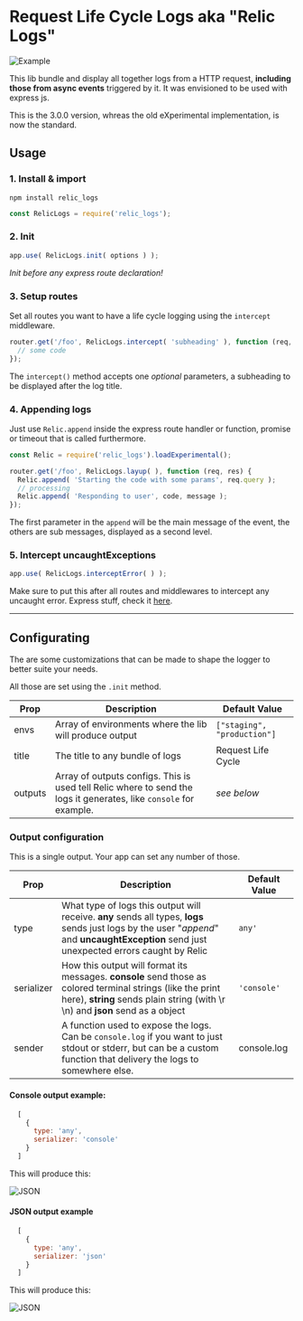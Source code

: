 # Request Life Cycle Logs aka "Relic Logs"

![Example](https://raw.githubusercontent.com/szanata/relic_logs/master/doc_resources/json_output.png)

This lib bundle and display all together logs from a HTTP request, **including those from async events** triggered by it. It was envisioned to be used with express js.

This is the 3.0.0 version, whreas the old eXperimental implementation, is now the standard.

## Usage

### 1. Install & import

`npm install relic_logs`

```js
const RelicLogs = require('relic_logs');
```

### 2. Init

```js
app.use( RelicLogs.init( options ) );
```
*Init before any express route declaration!*

### 3. Setup routes

Set all routes you want to have a life cycle logging using the `intercept` middleware.

```js
router.get('/foo', RelicLogs.intercept( 'subheading' ), function (req, res) {
  // some code
});
```

The `intercept()` method accepts one *optional* parameters, a subheading to be displayed after the log title.

### 4. Appending logs

Just use `Relic.append` inside the express route handler or function, promise or timeout that is called furthermore.

```js
const Relic = require('relic_logs').loadExperimental();

router.get('/foo', RelicLogs.layup( ), function (req, res) {
  Relic.append( 'Starting the code with some params', req.query );
  // processing
  Relic.append( 'Responding to user', code, message );
});
```

The first parameter in the `append` will be the main message of the event, the others are sub messages, displayed as a second level.

### 5. Intercept uncaughtExceptions

```js
app.use( RelicLogs.interceptError( ) );
```
Make sure to put this after all routes and middlewares to intercept any uncaught error. Express stuff, check it [here](https://expressjs.com/en/guide/error-handling.html).

---

## Configurating

The are some customizations that can be made to shape the logger to better suite your needs.

All those are set using the `.init` method.

| Prop | Description | Default Value |
| ------ | ----------- | ------------- |
| envs | Array of environments where the lib will produce output | `["staging", "production"]` |
| title | The title to any bundle of logs | Request Life Cycle |
| outputs | Array of outputs configs. This is used tell Relic where to send the logs it generates, like `console` for example. | *see below* |

### Output configuration

This is a single output. Your app can set any number of those.

| Prop | Description | Default Value |
| ------ | ----------- | ------------- |
| type | What type of logs this output will receive. **any** sends all types, **logs** sends just logs by the user "*append*" and **uncaughtException** send just unexpected errors caught by Relic | `any'` |
| serializer | How this output will format its messages. **console** send those as colored terminal strings (like the print here), **string** sends plain string (with \r \n) and **json** send as a object | `'console'` |
| sender | A function used to expose the logs. Can be `console.log` if you want to just stdout or stderr, but can be a custom function that delivery the logs to somewhere else. | console.log |

#### Console output example:

```js
  [
    {
      type: 'any',
      serializer: 'console'
    }
  ]
```

This will produce this:

![JSON](https://raw.githubusercontent.com/szanata/relic_logs/master/doc_resources/json_output.png)

#### JSON output example


```js
  [
    {
      type: 'any',
      serializer: 'json'
    }
  ]
```

This will produce this:

![JSON](https://raw.githubusercontent.com/szanata/relic_logs/master/doc_resources/console_output.png)
